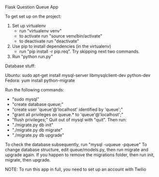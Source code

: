 Flask Question Queue App

To get set up on the project:

1. Set up virtualenv
    - run "virtualenv venv"
    - to activate run "source venv/bin/activate"
    - to deactivate run "deactivate"
2. Use pip to install dependencies (in the virtualenv)
    - run "pip install -r pip.req". Try skipping next two commands.
3. Run "python run.py"

Database stuff:

Ubuntu: sudo apt-get install mysql-server libmysqlclient-dev python-dev
Fedora: yum install python-migrate

Run the following commands:
- "sudo mysql"
- "create database queue;"
- "create user 'queue'@'localhost' identified by 'queue';"
- "grant all privileges on queue.* to 'queue'@'localhost';"
- "flush privileges;"
Quit out of mysql with "quit". Then run:
- "./migrate.py db init"
- "./migrate.py db migrate"
- "./migrate.py db upgrade"

To check the database subsequently, run "mysql -uqueue -pqueue"
To change database structure, edit queue/models.py, then run migrate and upgrade again.
If you happen to remove the migrations folder, then run init, migrate, then upgrade.

NOTE: To run this app in full, you need to set up an account with Twilio
